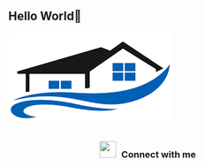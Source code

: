 ## Hello World🦊

![Banner](/image/images.png)

<h3 align="center" > <img src="https://gfycat.com/livecostlyelephantbeetle" width="30" height="30" style="margin-right: 10px;">Connect with me  </h3>
